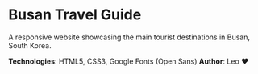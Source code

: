 # Busan Travel Guide

A responsive website showcasing the main tourist destinations in Busan, South Korea.

**Technologies**: HTML5, CSS3, Google Fonts (Open Sans)
**Author**: Leo ❤️